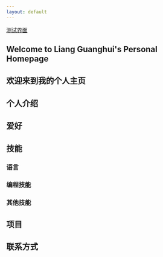 ```yaml
---
layout: default
---
```

[测试界面](./test1.html)

## Welcome to Liang Guanghui's Personal Homepage
## 欢迎来到我的个人主页

## 个人介绍

## 爱好

## 技能

### 语言

### 编程技能

### 其他技能

## 项目

## 联系方式

